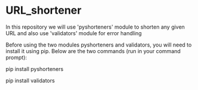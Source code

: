 # URL_shortener
In this repository we will use 'pyshorteners' module to shorten any given URL and also use 'validators' module for error handling

Before using the two modules pyshorteners and validators, you will need to install it using pip. 
Below are the two commands (run in your command prompt):

pip install pyshorteners

pip install validators
